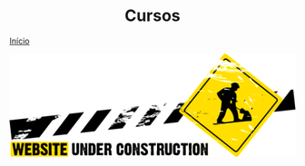 <h1 align = "center">Cursos</h1>

[Início](../README.md)

![Em construção](images/UnderConstruction.png)
